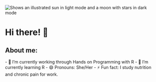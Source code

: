 <picture>
 <source media="(prefers-color-scheme: dark)" srcset="https://user-images.githubusercontent.com/25423296/163456776-7f95b81a-f1ed-45f7-b7ab-8fa810d529fa.png">
 <source media="(prefers-color-scheme: light)" srcset="https://user-images.githubusercontent.com/25423296/163456779-a8556205-d0a5-45e2-ac17-42d089e3c3f8.png">
 <img alt="Shows an illustrated sun in light mode and a moon with stars in dark mode">
</picture>

    
# Hi there! 👋
## About me: 

<!--- **R-girl-2000/R-girl-2000** is a ✨ _special_ ✨ repository because its `README.md` (this file) appears on your GitHub profile. ---!>
- 🔭 I’m currently working through Hands on Programming with R

- 🌱 I’m currently learning R

- 😄 Pronouns: She/Her

- ⚡ Fun fact: I study nutrition and chronic pain for work.

